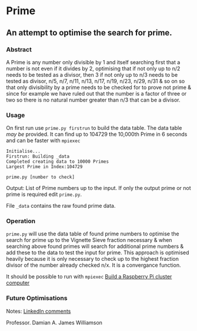 # Prime
## An attempt to optimise the search for prime.

### Abstract
A Prime is any number only divisible by 1 and itself searching first that a number is not even if it divides by 2, optimising that if not only up to n/2 needs to be tested as a divisor, then 3 if not only up to n/3 needs to be tested as divisor, n/5, n/7, n/11, n/13, n/17, n/19, n/23, n/29, n/31 & so on so that only divisibility by a prime needs to be checked for to prove not prime & since for example we have ruled out that the number is a factor of three or two so there is no natural number greater than n/3 that can be a divisor.

### Usage

On first run use `prime.py firstrun` to build the data table. The data table *may be* provided. It can find up to 104729 the 10,000th Prime in 6 seconds and can be faster with `mpiexec`
```log prime.py firstrun
Initialise...
Firstrun: Building _data
Completed creating data to 10000 Primes
Largest Prime in Index:104729
```

`prime.py [number to check]`

Output: List of Prime numbers up to the input. If only the output prime or not prime is required edit `prime.py`.

File `_data` contains the raw found prime data.

### Operation
`prime.py` will use the data table of found prime numbers to optimise the search for prime up to the Vignette Sieve fraction necessary & when searching above found primes will search for additional prime numbers & add these to the data to test the input for prime. This approach is optimised heavily because it is only necessary to check up to the highest fraction divisor of the number already checked n/x. It is a convergance function.

It should be possible to run with `mpiexec` [Build a Raspberry Pi cluster computer][1]

### Future Optimisations

Notes: [LinkedIn comments][2]

Professor. Damian A. James Williamson

[1]: https://magpi.raspberrypi.com/articles/build-a-raspberry-pi-cluster-computer
[2]: https://www.linkedin.com/feed/update/urn:li:activity:7152930677804421120?commentUrn=urn%3Ali%3Acomment%3A%28activity%3A7152930677804421120%2C7155347903270522880%29&dashCommentUrn=urn%3Ali%3Afsd_comment%3A%287155347903270522880%2Curn%3Ali%3Aactivity%3A7152930677804421120%29
